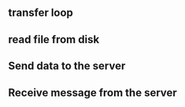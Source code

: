 ## transfer loop
## read file from disk
## Send data to the server
## Receive message from the server 
